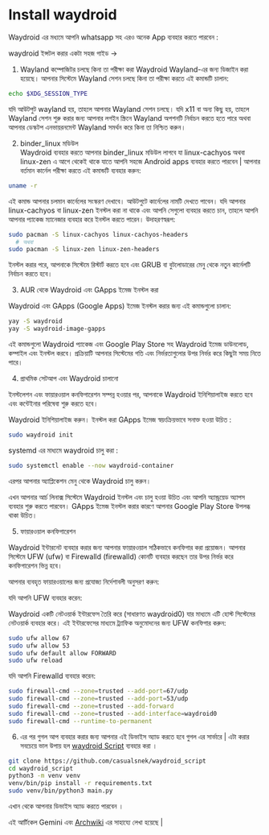 # Install waydroid

Waydroid এর মধ্যমে আপনি whatsapp সহ এরও অনেক App ব্যবহার করতে পারবেন :

waydroid ইন্সটল করার একটা সহজ গাইড ->

1. Wayland কম্পোজিটর চলছে কিনা তা পরীক্ষা করা
Waydroid Wayland-এর জন্য ডিজাইন করা হয়েছে। আপনার সিস্টেমে Wayland সেশন চলছে কিনা তা পরীক্ষা করতে এই কমান্ডটি চালান:
```bash
echo $XDG_SESSION_TYPE
```

যদি আউটপুট wayland হয়, তাহলে আপনার Wayland সেশন চলছে। যদি x11 বা অন্য কিছু হয়, তাহলে Wayland সেশন শুরু করার জন্য আপনার লগইন স্ক্রিনে Wayland অপশনটি নির্বাচন করতে হতে পারে অথবা আপনার ডেস্কটপ এনভায়রনমেন্ট Wayland সমর্থন করে কিনা তা নিশ্চিত করুন।

2. binder_linux মডিউল </br>
Waydroid ব্যবহার করতে আপনার binder_linux মডিউল লাগবে যা linux-cachyos অথবা linux-zen এ আগে থেকেই থাকে যাতে আপনি সহজে Android apps ব্যবহার করতে পারবেন | আপনার বর্তমান কার্নেল পরীক্ষা করতে এই কমান্ডটি ব্যবহার করুন:
```bash
uname -r
```
এই কমান্ড আপনার চলমান কার্নেলের সংস্করণ দেখাবে। আউটপুটে কার্নেলের নামটি দেখতে পাবেন। যদি আপনার linux-cachyos বা linux-zen ইনস্টল করা না থাকে এবং আপনি সেগুলো ব্যবহার করতে চান, তাহলে আপনি আপনার প্যাকেজ ম্যানেজার ব্যবহার করে ইনস্টল করতে পারেন। উদাহরণস্বরূপ:
```bash
sudo pacman -S linux-cachyos linux-cachyos-headers
  # অথবা
sudo pacman -S linux-zen linux-zen-headers
```
ইনস্টল করার পরে, আপনাকে সিস্টেমে রিস্টার্ট করতে হবে এবং GRUB বা বুটলোডারের মেনু থেকে নতুন কার্নেলটি নির্বাচন করতে হবে।

3. AUR থেকে Waydroid এবং GApps ইমেজ ইনস্টল করা

Waydroid এবং GApps (Google Apps) ইমেজ ইনস্টল করার জন্য এই কমান্ডগুলো চালান:
```bash
yay -S waydroid
yay -S waydroid-image-gapps
```
এই কমান্ডগুলো Waydroid প্যাকেজ এবং Google Play Store সহ Waydroid ইমেজ ডাউনলোড, কম্পাইল এবং ইনস্টল করবে। প্রক্রিয়াটি আপনার সিস্টেমের গতি এবং নির্ভরতাগুলোর উপর নির্ভর করে কিছুটা সময় নিতে পারে।

4. প্রাথমিক সেটআপ এবং Waydroid চালানো

ইনস্টলেশন এবং ফায়ারওয়াল কনফিগারেশন সম্পন্ন হওয়ার পর, আপনাকে Waydroid ইনিশিয়ালাইজ করতে হবে এবং কন্টেইনার পরিষেবা শুরু করতে হবে।

 Waydroid ইনিশিয়ালাইজ করুন। ইনস্টল করা GApps ইমেজ স্বয়ংক্রিয়ভাবে সনাক্ত হওয়া উচিত	:
```bash
sudo waydroid init
```
 systemd এর মাধ্যমে waydroid চালু করা :
```bash
sudo systemctl enable --now waydroid-container
```
এরপর আপনার অ্যাপ্লিকেশন মেনু থেকে Waydroid চালু করুন।

এখন আপনার আর্চ লিনাক্স সিস্টেমে Waydroid ইনস্টল এবং চালু হওয়া উচিত এবং আপনি অ্যান্ড্রয়েড অ্যাপস ব্যবহার শুরু করতে পারবেন। GApps ইমেজ ইনস্টল করার কারণে আপনার Google Play Store উপলব্ধ থাকা উচিত।

5. ফায়ারওয়াল কনফিগারেশন

Waydroid ইন্টারনেট ব্যবহার করার জন্য আপনার ফায়ারওয়াল সঠিকভাবে কনফিগার করা প্রয়োজন। আপনার সিস্টেমে UFW (ufw) বা Firewalld (firewalld) কোনটি ব্যবহার করছেন তার উপর নির্ভর করে কনফিগারেশন ভিন্ন হবে।

আপনার ব্যবহৃত ফায়ারওয়ালের জন্য প্রযোজ্য নির্দেশাবলী অনুসরণ করুন:

যদি আপনি UFW ব্যবহার করেন:

Waydroid একটি নেটওয়ার্ক ইন্টারফেস তৈরি করে (সাধারণত waydroid0) যার মাধ্যমে এটি হোস্ট সিস্টেমের নেটওয়ার্ক ব্যবহার করে। এই ইন্টারফেসের মাধ্যমে ট্র্যাফিক অনুমোদনের জন্য UFW কনফিগার করুন:
```bash
sudo ufw allow 67
sudo ufw allow 53
sudo ufw default allow FORWARD
sudo ufw reload
```

যদি আপনি Firewalld ব্যবহার করেন:

```bash
sudo firewall-cmd --zone=trusted --add-port=67/udp
sudo firewall-cmd --zone=trusted --add-port=53/udp
sudo firewall-cmd --zone=trusted --add-forward
sudo firewall-cmd --zone=trusted --add-interface=waydroid0
sudo firewall-cmd --runtime-to-permanent
```

6. এর পর গুগল আপ ব্যবহার করার জন্য আপনার এই ডিভাইস অ্যাড করতে হবে গুগল এর সার্ভারে | এটা করার সবচেয়ে ভাল উপায় হল [waydroid Script](https://github.com/casualsnek/waydroid_script) ব্যবহার করা । 


```bash
git clone https://github.com/casualsnek/waydroid_script
cd waydroid_script
python3 -m venv venv
venv/bin/pip install -r requirements.txt
sudo venv/bin/python3 main.py

```
এখান থেকে আপনার ডিভাইস অ্যাড করতে পারবেন ।


এই আর্টিকেল Gemini এবং [Archwiki](https://wiki.archlinux.org/title/Waydroid) এর সাহায্যে লেখা হয়েছে |
